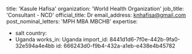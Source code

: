 title: 'Kasule Hafisa'
organization: 'World Health Organization'
job_title: 'Consultant - NCD'
official_title: Dr
email_address: knhafisa@gmail.com
post_nominal_letters: 'MPH MBA MBCHB'
expertise:
  - salt
country:
  - Uganda
works_in: Uganda
import_id: 8441d1d6-7f0e-442b-9fa0-32e594a4e4bb
id: 666243d0-f9b4-432a-a1eb-e438e4b45782
